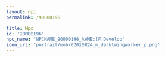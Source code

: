 ```yaml
---
layout: npc
permalink: /90000196

title: Npc
id: '90000196'
npc_name: 'NPCNAME_90000196_NAME:[F]Develop'
icon_url: 'portrait/mob/02020024_m_darktwingworker_p.png'
---
```


